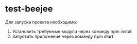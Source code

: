 # test-beejee
Для запуска проекта необходимо:

1. Установить требуемые модули через команду npm install
2. Запустить приложение через команду npm start
